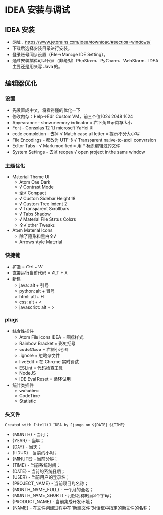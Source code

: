 <!--
 * @Date: 2020-11-14 20:12:16
 * @LastEditors: uppjs@qq.com
 * @LastEditTime: 2021-01-07 10:32:34
-->
# IDEA 安装与调试

## IDEA 安装

- 网址：<https://www.jetbrains.com/idea/download/#section=windows/>
- 下载后选择安装目录进行安装。
- 登录账号同步设置（File→Manage IDE Setting）。
- 通过安装插件可以代替（非绝对）PhpStorm、PyCharm、WebStorm。IDEA 主要还是用来写 Java 的。

## 编辑器优化

### 设置

- 先设置成中文，将看得懂的优化一下
- 修改内存：Help→Edit Custom VM，前三个值1024 2048 1024
- Appearance - show memory indicator = 右下角显示内存大小
- Font - Consolas 12 1.1 microsoft YaHei UI
- code completion - 去掉 √ Match case all letter = 提示不分大小写
- File Encodings - 都改为 UTF-8 √ Transparent native-to-ascii conversion
- Editor Tabs - √ Mark modified = 用 * 标识编辑过的文件
- System Settings - 去掉 reopen √ open project in the same window

### 主题优化

- Material Theme UI
  - Atom One Dark
  - √ Contrast Mode
  - 全√ Compact
  - √ Custom Sidebar Height 18
  - √ Custom Tree Indent 2
  - √ Transparent Scrollbars
  - √ Tabs Shadow
  - √ Material File Status Colors
  - 全√ other Tweaks
- Atom Material Icons
  - 除了隐形和黑白全√
  - Arrows style Material


### 快捷键

- 扩选 = Ctrl + W
- 直接运行当前代码 = ALT + A
- 新建
  - java: alt + 引号
  - python: alt + 冒号
  - html: atl + H
  - css: alt + <
  - javascript: alt + >

### plugs

- 综合性插件
  - Atom File icons IDEA = 图标样式
  - Rainbow Bracket = 彩虹括号
  - codeGlace = 右侧小地图
  - .ignore = 忽略杂文件
  - liveEdit = 在 Chrome 实时调试
  - ESLint = 代码检查工具
  - NodeJS
  - IDE Eval Reset = 循环试用
- 统计类插件
  - wakatime
  - CodeTime
  - Statistic

### 头文件

` Created with IntelliJ IDEA by Django on ${DATE} ${TIME} `

- {MONTH} - 当月；
- {YEAR} - 当年；
- {DAY} - 当天；
- {HOUR} - 当前的小时；
- {MINUTE} - 当前分钟；
- {TIME} - 当前系统时间；
- {DATE} - 当前的系统日期；
- {USER} - 当前用户的登录名；
- {PROJECT_NAME} - 当前项目的名称；
- {MONTH_NAME_FULL} - 一个月的全名；
- {MONTH_NAME_SHORT} - 月份名称的前3个字母；
- {PRODUCT_NAME} - 当前集成开发环境；
- {NAME} - 在文件创建过程中在“新建文件”对话框中指定的新文件的名称；

